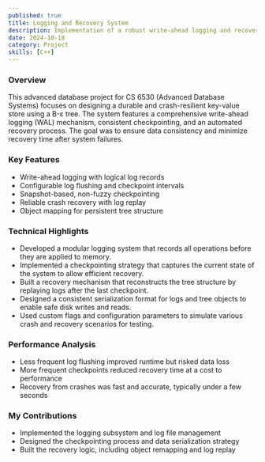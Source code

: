 ```yaml
---
published: true
title: Logging and Recovery System
description: Implementation of a robust write-ahead logging and recovery system for a B-ε tree-based key-value store with checkpointing capabilities.
date: 2024-10-18
category: Project
skills: [C++]
---
```


### Overview

This advanced database project for CS 6530 (Advanced Database Systems) focuses on designing a durable and crash-resilient key-value store using a B-ε tree. The system features a comprehensive write-ahead logging (WAL) mechanism, consistent checkpointing, and an automated recovery process. The goal was to ensure data consistency and minimize recovery time after system failures.

### Key Features

- Write-ahead logging with logical log records
- Configurable log flushing and checkpoint intervals
- Snapshot-based, non-fuzzy checkpointing
- Reliable crash recovery with log replay
- Object mapping for persistent tree structure

### Technical Highlights

- Developed a modular logging system that records all operations before they are applied to memory.
- Implemented a checkpointing strategy that captures the current state of the system to allow efficient recovery.
- Built a recovery mechanism that reconstructs the tree structure by replaying logs after the last checkpoint.
- Designed a consistent serialization format for logs and tree objects to enable safe disk writes and reads.
- Used custom flags and configuration parameters to simulate various crash and recovery scenarios for testing.

### Performance Analysis

- Less frequent log flushing improved runtime but risked data loss
- More frequent checkpoints reduced recovery time at a cost to performance
- Recovery from crashes was fast and accurate, typically under a few seconds

### My Contributions

- Implemented the logging subsystem and log file management
- Designed the checkpointing process and data serialization strategy
- Built the recovery logic, including object remapping and log replay
